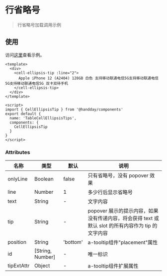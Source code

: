 # 行省略号
> 行省略号加载调用示例

## 使用

访问<a href="/#/ellipsisTip" target="_blank">这里</a>查看示例。
```vue
<template>
  <div>
    <cell-ellipsis-tip :line="2">
      Apple iPhone 12 (A2404) 128GB 白色 支持移动联通电信5G支持移动联通电信5G支持移动联通电信5G 双卡双待手机
    </cell-ellipsis-tip>
  </div>
</template>

<script>
import { CellEllipsisTip } from '@handday/components'
export default {
  name: 'TableCellEllipsisTips',
  components: {
    CellEllipsisTip
  }
}
</script>
```

### Attributes

| 名称 | 类型 | 默认 | 说明 |
| --- | --- | --- | --- |
| onlyLine | Boolean | false | 只有省略号，没有 popover 效果 |
| line | Number | 1 | 多少行后显示省略号 |
| text | String | - | 文字内容 |
| tip | String | - | popover 展示的提示内容，如果没有传递内容，将会获得 text 或默认 slot 的所有内容作为 tip 的文字内容 |
| position | String | 'bottom' | a-tooltip组件"placement"属性 |
| id | [String, Number] | - | 唯一标识 |
| tipExtAttr | Object | - | a-tooltip组件扩展属性 |

